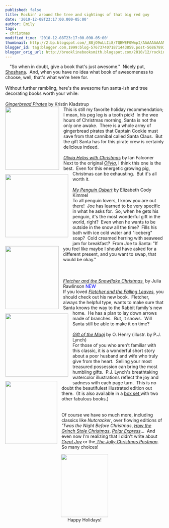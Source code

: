 ```yaml
---
published: false
title: Rockin' around the tree and sightings of that big red guy
date: '2010-12-08T23:17:00.000-05:00'
author: Emily
tags:
- christmas
modified_time: '2010-12-08T23:17:00.090-05:00'
thumbnail: http://2.bp.blogspot.com/_88jO9uLLIi8/TQBWEF0WmpI/AAAAAAAAAMw/sxmtk8AMIsw/s72-c/gingerbread-pirates.jpg
blogger_id: tag:blogger.com,1999:blog-5767374071871443859.post-5686789325981980313
blogger_orig_url: http://brooklinebooksmith.blogspot.com/2010/12/rockin-around-tree-and-sightings-of.html
---
```


<a href="http://2.bp.blogspot.com/_88jO9uLLIi8/TQBWUkgLRaI/AAAAAAAAAM4/j3e8c3_sr7U/s1600/magi.jpg" imageanchor="1" style="clear: left; float: left; margin-bottom: 1em; margin-right: 1em;"></a>"So when&nbsp;in doubt, give a book that's just awesome."&nbsp; Nicely put, <a href="http://brooklinebooksmith.blogspot.com/2010/12/when-choice-is-yours.html">Shoshana</a>.&nbsp; And, when you have no idea what book of awesomeness to choose, well, that's what we're here for.<br /><br />Without further rambling, here's the awesome fun santa-ish and tree decorating books worth your while:<br /><br /><a href="http://www.brooklinebooksmith-shop.com/book/9780763632236"><i>Gingerbread Pirates</i></a> by Kristin Kladstrup<br /><a href="http://2.bp.blogspot.com/_88jO9uLLIi8/TQBWEF0WmpI/AAAAAAAAAMw/sxmtk8AMIsw/s1600/gingerbread-pirates.jpg" style="clear: left; float: left; margin-bottom: 1em; margin-right: 1em;"><img border="0" height="200" src="http://2.bp.blogspot.com/_88jO9uLLIi8/TQBWEF0WmpI/AAAAAAAAAMw/sxmtk8AMIsw/s200/gingerbread-pirates.jpg" width="171" /></a>This is still my favorite holiday recommendation; I mean, his peg leg is a tooth pick!&nbsp; In the wee hours of Christmas morning, Santa is not the only one awake.&nbsp; There is a whole army of gingerbread pirates that Captain Cookie must save from that cannibal called Santa Claus.&nbsp; But the gift Santa has for this pirate crew is certainly delicious indeed.<br /><br /><a href="http://www.brooklinebooksmith-shop.com/book/9781416907862"><i>Olivia Helps with Christmas</i></a> by Ian Falconer<br /><a href="http://1.bp.blogspot.com/_88jO9uLLIi8/TQBWWvnRwaI/AAAAAAAAAM8/Bj8wKx8FUd0/s1600/olivi.jpg" style="clear: left; float: left; margin-bottom: 1em; margin-right: 1em;"><img border="0" height="200" src="http://1.bp.blogspot.com/_88jO9uLLIi8/TQBWWvnRwaI/AAAAAAAAAM8/Bj8wKx8FUd0/s200/olivi.jpg" width="200" /></a><a href="http://1.bp.blogspot.com/_88jO9uLLIi8/TQBWWvnRwaI/AAAAAAAAAM8/Bj8wKx8FUd0/s1600/olivi.jpg" style="clear: left; float: left; margin-bottom: 1em; margin-right: 1em;"></a>Next to the original <a href="http://www.brooklinebooksmith-shop.com/book/9780689829536"><i>Olivia</i></a>, I think this one is the best.&nbsp; Even for this energetic growing pig, Christmas can be exhausting.&nbsp; But it's all worth it.<br /><br /><a href="http://www.brooklinebooksmith-shop.com/book/9780763636920"><i>My Penguin Osbert</i></a> by Elizabeth Cody Kimmel<br /><a href="http://1.bp.blogspot.com/_88jO9uLLIi8/TQBWW3jxrvI/AAAAAAAAANA/tE-ruPtnCpw/s1600/osbert.jpg" style="clear: left; float: left; margin-bottom: 1em; margin-right: 1em;"><img border="0" height="200" src="http://1.bp.blogspot.com/_88jO9uLLIi8/TQBWW3jxrvI/AAAAAAAAANA/tE-ruPtnCpw/s200/osbert.jpg" width="170" /></a>To all penguin lovers, I know you are out there!&nbsp; Joe has learned to be very specific in what he asks for.&nbsp; So, when he gets his penguin, it's the most wonderful gift in the world, right?&nbsp; Even when he wants to be outside in the snow all the time?&nbsp; Fills his bath with ice cold water and "iceberg" soap?&nbsp; Cold creamed herring with seaweed jam for breakfast?&nbsp; From Joe to Santa: "If you feel like maybe I should have asked for a different present, and you want to swap, that would be okay."<br /><br /><br /><br /><a href="http://www.brooklinebooksmith-shop.com/book/9780061990335"><i>Fletcher and the Snowflake Christmas&nbsp;</i></a><span style="color: blue;"><span style="color: black;"><span style="background-color: black;"></span> </span></span>by Julia Rawlinson <span style="color: blue;"><span style="color: black;"></span>NEW</span><br /><a href="http://4.bp.blogspot.com/_88jO9uLLIi8/TQBWK0ZCBUI/AAAAAAAAAM0/oRI_mhEY-PY/s1600/Fletcher.jpg" style="clear: left; float: left; margin-bottom: 1em; margin-right: 1em;"><img border="0" height="200" src="http://4.bp.blogspot.com/_88jO9uLLIi8/TQBWK0ZCBUI/AAAAAAAAAM0/oRI_mhEY-PY/s200/Fletcher.jpg" width="200" /></a>If you loved <a href="http://brooklinebooksmith.blogspot.com/2010/09/i-smell-goodness-approaching-d.html"><i>Fletcher and the Falling Leaves</i></a>, you should check out his new book.&nbsp; Fletcher, always the helpful type, wants to make sure that Santa knows the way to the Rabbit family's new home.&nbsp; He has a plan to lay down arrows made of branches.&nbsp; But, it snows.&nbsp; Will Santa still be able to make it on time?<br /><br /><a href="http://www.brooklinebooksmith-shop.com/book/9780763635305"><i>Gift of the Magi</i></a> by O. Henry (illustr. by P.J. Lynch)<br /><a href="http://2.bp.blogspot.com/_88jO9uLLIi8/TQBWUkgLRaI/AAAAAAAAAM4/j3e8c3_sr7U/s1600/magi.jpg" style="clear: left; float: left; margin-bottom: 1em; margin-right: 1em;"><img border="0" height="200" src="http://2.bp.blogspot.com/_88jO9uLLIi8/TQBWUkgLRaI/AAAAAAAAAM4/j3e8c3_sr7U/s200/magi.jpg" width="165" /></a>For those of you who aren't familiar with this classic, it is a wonderful short story about a poor husband and wife who truly give from the heart.&nbsp; Selling your most treasured possession can bring the most humbling gifts.&nbsp; P.J. Lynch's breathtaking watercolor illustrations reflect the joy and sadness with each page turn.&nbsp; This is no doubt the beautifulest illustrated edition out there.&nbsp; (It is also available in a <a href="http://www.brooklinebooksmith-shop.com/book/9780763643799">box set </a>with two other fabulous books.)<br /><br /><br />Of course we have so much more, including classics like <i>Nutcracker</i>, over flowing editions of<i> 'Twas the Night Before Christmas</i>, <a href="http://www.brooklinebooksmith-shop.com/book/9780375838477"><i>How the Grinch Stole Christmas</i></a>, <a href="http://www.brooklinebooksmith-shop.com/book/9780395389492"><i>Polar Express</i></a>...&nbsp; And even now I'm realizing that I didn't write about <a href="http://www.brooklinebooksmith-shop.com/book/9780763649968"><i>Great Joy</i></a> or the<a href="http://www.brooklinebooksmith-shop.com/book/9780316127158"><i> The Jolly Christmas Postman</i></a>.&nbsp; So many choices!<br /><div class="separator" style="clear: both; text-align: center;"><a href="http://4.bp.blogspot.com/_88jO9uLLIi8/TQBRmo8tAII/AAAAAAAAAMs/ufGlqPEoqZU/s1600/IMG_4348.JPG" imageanchor="1" style="margin-left: 1em; margin-right: 1em;"><img border="0" height="200" src="http://4.bp.blogspot.com/_88jO9uLLIi8/TQBRmo8tAII/AAAAAAAAAMs/ufGlqPEoqZU/s200/IMG_4348.JPG" width="150" /></a></div><div style="text-align: center;">Happy Holidays!</div>